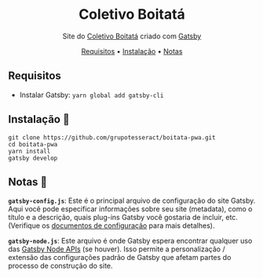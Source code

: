 <h1 align="center">
  Coletivo Boitatá
</h1>

<p align="center">
  Site do <a href="https://coletivoboitata.com.br/" target="_blank" rel="nofollow noopener">Coletivo Boitatá</a> criado com <a href="https://www.gatsbyjs.com/" target="_blank" rel="nofollow noopener">Gatsby</a>
</p>

<p align="center">
  <a href="#requisitos">Requisitos</a> •
  <a href="#instalação">Instalação</a> •
  <a href="#notas">Notas</a>
</p>

## Requisitos

- Instalar Gatsby: `yarn global add gatsby-cli`

## Instalação 🚀

  ```shell
  git clone https://github.com/grupotesseract/boitata-pwa.git
  cd boitata-pwa
  yarn install
  gatsby develop
  ```

## Notas 🧐
**`gatsby-config.js`**: Este é o principal arquivo de configuração do site Gatsby. Aqui você pode especificar informações sobre seu site (metadata), como o título e a descrição, quais plug-ins Gatsby você gostaria de incluir, etc. (Verifique os [documentos de configuração](https://www.gatsbyjs.com/docs/gatsby-config/) para mais detalhes).

**`gatsby-node.js`**: Este arquivo é onde Gatsby espera encontrar qualquer uso das [Gatsby Node APIs](https://www.gatsbyjs.com/docs/node-apis/) (se houver). Isso permite a personalização / extensão das configurações padrão de Gatsby que afetam partes do processo de construção do site.
